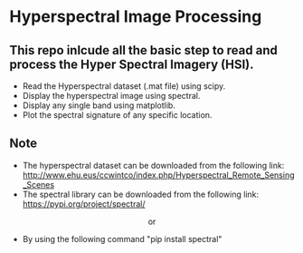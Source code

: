 # Hyperspectral Image Processing
## This repo inlcude all the basic step to read and process the Hyper Spectral Imagery (HSI).
* Read the Hyperspectral dataset (.mat file) using scipy.
* Display the hyperspectral image using spectral.
* Display any single band using matplotlib.
* Plot the spectral signature of any specific location.

## Note
* The hyperspectral dataset can be downloaded from the following link: http://www.ehu.eus/ccwintco/index.php/Hyperspectral_Remote_Sensing_Scenes
* The spectral library can be downloaded from the following link: https://pypi.org/project/spectral/ 
<p align="center">
    or
</p>

* By using the following command "pip install spectral"
